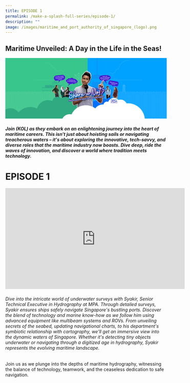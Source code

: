 ```yaml
---
title: EPISODE 1
permalink: /make-a-splash-full-series/episode-1/
description: ""
image: /images/maritime_and_port_authority_of_singapore_(logo).png
---
```

## Maritime Unveiled: A Day in the Life in the Seas!

![](/images/mpa_shore%20or%20not_kv_1920x720_21aug23-01.jpg)

##### Join (KOL) as they embark on an enlightening journey into the heart of maritime careers. This isn't just about hoisting sails or navigating treacherous waters – it's about exploring the innovative, tech-savvy, and diverse roles that the maritime industry now boasts. Dive deep, ride the waves of innovation, and discover a world where tradition meets technology.

# EPISODE 1
<iframe allowfullscreen="" allow="accelerometer; autoplay; clipboard-write; encrypted-media; gyroscope; picture-in-picture; web-share" frameborder="0" title="YouTube video player" src="https://www.youtube.com/embed/1rbu6PWARtw?si=dDuz8BSxvPsLGLPx" height="315" width="560"></iframe>

###### Dive into the intricate world of underwater surveys with Syakir, Senior Technical Executive in Hydrography at MPA. Through detailed surveys, Syakir ensures ships safely navigate Singapore's bustling ports. Discover the blend of technology and marine know-how as we follow him using advanced equipment like multibeam systems and ROVs. From unveiling secrets of the seabed, updating navigational charts, to his department's symbiotic relationship with cartography, we'll get an immersive view into the dynamic waters of Singapore. Whether it's detecting tiny objects underwater or navigating through a digitized age in hydrography, Syakir represents the evolving maritime landscape. 

Join us as we plunge into the depths of maritime hydrography, witnessing the balance of technology, teamwork, and the ceaseless dedication to safe navigation.